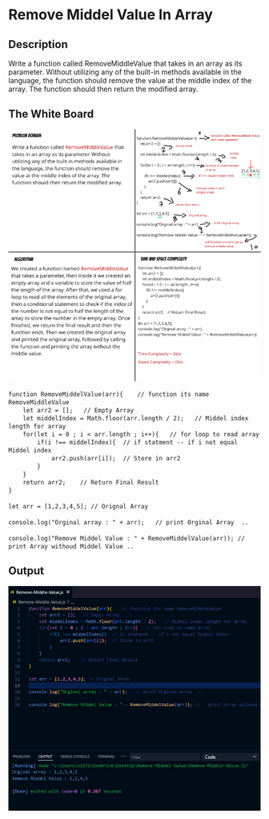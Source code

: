 # Remove Middel Value In Array 

## Description 
Write a function called RemoveMiddleVaIue that takes in an array as its parameter. Without utilizing any of the built-in methods available in the language, the function should remove the value at the middle index of the array. The function should then return the modified array.


## The White Board
![RemoveMiddleValue](https://github.com/osamaaAlmahameed/challenges-and-data-structures./blob/13dbaa780ae692bc5cd62d69cfe12e1c7a3f75ec/RemoveMiddleValuue/RemoveMiddleValue.png)

``` The Code
function RemoveMiddelValue(arr){    // function its name RemoveMiddleValue
    let arr2 = [];   // Empty Array
    let middelIndex = Math.floor(arr.length / 2);   // Middel index length for array
    for(let i = 0 ; i < arr.length ; i++){   // for loop to read array
        if(i !== middelIndex){  // if statment -- if i not equal Middel index
            arr2.push(arr[i]);  // Store in arr2
        }
    }
    return arr2;    // Return Final Result
}

let arr = [1,2,3,4,5]; // Orignal Array 

console.log("Orginal array : " + arr);   // print Orginal Array  ..

console.log("Remove Middel Value : " + RemoveMiddelValue(arr)); //   print Array withoud Middel Value ..

```

## Output 
![RemoveMiddleValue](https://github.com/osamaaAlmahameed/challenges-and-data-structures./blob/13dbaa780ae692bc5cd62d69cfe12e1c7a3f75ec/RemoveMiddleValuue/output.png)
